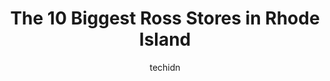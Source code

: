 ---
layout: ampstory
image: https://i0.wp.com/www.depkes.org/wp-content/uploads/2023/06/ross-0-in-rhode-island-1685968937.jpeg?resize=640,853
author: techidn
featured: false
description: Discover the impressive array of Ross options in Rhode Island, where you can find 10 of the largest Ross establishments in the area. From renowned classics to hidden gems, Rhode Island offer
title: The 10 Biggest Ross Stores in Rhode Island
cover:
   title: The 10 Biggest Ross Stores in Rhode Island
   subtitle: Rickpate
   background: https://www.depkes.org/wp-content/uploads/2023/06/ross-0-in-rhode-island-1685968937.jpeg

pages: 
 - layout: thirds
   top: <h1>#1 Ross Simons Jewelry Store in Warwick, RI</h1>
   bottom: "<p>The sales woman was very friendly! I had bought a silver bangle from Ross Simon on line. It was beautiful but it was not able to smoothly go over my hand. I asked to have</p>"
   background: https://www.depkes.org/wp-content/uploads/2023/06/ross-1-in-rhode-island-1685968937.jpeg
   backgroundblur: true
 - layout: thirds
   top: <h1>#2 Ross-Simons</h1>
   bottom: "<p>9 Ross Simons Dr, Cranston, RI 02920, United States</p>"
   background: https://www.depkes.org/wp-content/uploads/2023/06/ross-2-in-rhode-island-1685968938.jpeg
   cta:
      link: https://www.depkes.org/blog/the-10-biggest-ross-stores-in-rhode-island/
      text: The 10 Biggest Ross Stores in Rhode Island
 - layout: thirds
   top: <h1>#3 Ross Music Sales & Service</h1>
   bottom: "<p>1800 Post Rd 9 A, Warwick, RI 02886, United States</p>"
   background: https://www.depkes.org/wp-content/uploads/2023/06/ross-3-in-rhode-island-1685968939.jpeg
   cta:
      link: https://www.depkes.org/blog/the-10-biggest-ross-stores-in-rhode-island/
      text: The 10 Biggest Ross Stores in Rhode Island
 - layout: thirds
   top: <h1>#4 Luxury Brand Holdings</h1>
   bottom: "<p>9 Ross Simons Dr, Cranston, RI 02920, United States</p>"
   background: https://images.unsplash.com/photo-1591393223703-56fe1347ac62?ixlib=rb-4.0.3&ixid=MnwxMjA3fDB8MHxwaG90by1wYWdlfHx8fGVufDB8fHx8&auto=format&fit=crop&w=640&h=853&q=80
   cta:
      link: https://www.depkes.org/blog/the-10-biggest-ross-stores-in-rhode-island/
      text: The 10 Biggest Ross Stores in Rhode Island
 - layout: thirds
   top: <h1>#5 Ross Burch Real Estate</h1>
   bottom: "<p>181 Bellevue Ave STE 10, Newport, RI 02840, United States</p>"
   background: https://images.unsplash.com/photo-1536745287225-21d689278fd1?ixlib=rb-4.0.3&ixid=MnwxMjA3fDB8MHxwaG90by1wYWdlfHx8fGVufDB8fHx8&auto=format&fit=crop&w=640&h=853&q=80
   cta:
      link: https://www.depkes.org/blog/the-10-biggest-ross-stores-in-rhode-island/
      text: The 10 Biggest Ross Stores in Rhode Island
 - layout: thirds
   top: <h1>#6 James Ross, MD</h1>
   bottom: "<p>1180 Hope St, Bristol, RI 02809, United States</p>"
   background: https://images.unsplash.com/photo-1522441815192-d9f04eb0615c?ixlib=rb-4.0.3&ixid=MnwxMjA3fDB8MHxwaG90by1wYWdlfHx8fGVufDB8fHx8&auto=format&fit=crop&w=640&h=853&q=80
   cta:
      link: https://www.depkes.org/blog/the-10-biggest-ross-stores-in-rhode-island/
      text: The 10 Biggest Ross Stores in Rhode Island
 - layout: thirds
   top: <h1>#7 Ross Nails Glam</h1>
   bottom: "<p>793 Elmwood Ave, Providence, RI 02907, United States</p>"
   background: https://images.unsplash.com/photo-1615749413727-825b59a857b5?ixlib=rb-4.0.3&ixid=MnwxMjA3fDB8MHxwaG90by1wYWdlfHx8fGVufDB8fHx8&auto=format&fit=crop&w=640&h=853&q=80
   cta:
      link: https://www.depkes.org/blog/the-10-biggest-ross-stores-in-rhode-island/
      text: The 10 Biggest Ross Stores in Rhode Island
 - layout: thirds
   middle: Continue reading...
   background: https://images.unsplash.com/photo-1510906594845-bc082582c8cc?ixlib=rb-4.0.3&ixid=MnwxMjA3fDB8MHxwaG90by1wYWdlfHx8fGVufDB8fHx8&auto=format&fit=crop&w=640&h=853&q=80
   cta:
      link: https://www.depkes.org/blog/the-10-biggest-ross-stores-in-rhode-island/
      text: The 10 Biggest Ross Stores in Rhode Island
      
---
